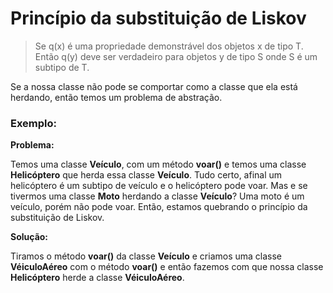# Princípio da substituição de Liskov

> Se q(x) é uma propriedade demonstrável dos objetos x de tipo T. Então q(y) deve ser verdadeiro para objetos y de tipo S onde S é um subtipo de T.

Se a nossa classe não pode se comportar como a classe que ela está herdando, então temos um problema de abstração.

### Exemplo:

**Problema:**

Temos uma classe **Veículo**, com um método **voar()** e temos uma classe **Helicóptero** que herda essa classe **Veículo**. Tudo certo, afinal um helicóptero é um subtipo de veículo e o helicóptero pode voar.
Mas e se tivermos uma classe **Moto** herdando a classe **Veículo**? 
Uma moto é um veículo, porém não pode voar. Então, estamos quebrando o princípio da substituição de Liskov.

**Solução:**

Tiramos o método **voar()** da classe **Veículo** e criamos uma classe **VéiculoAéreo** com o método **voar()** e então fazemos com que nossa classe **Helicóptero** herde a classe **VéiculoAéreo**.
